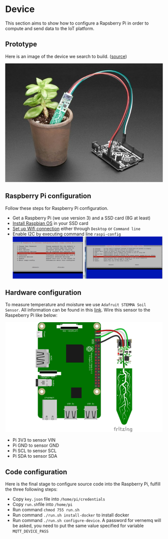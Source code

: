 # Device

This section aims to show how to configure a Rapsberry Pi in order to compute and send data to the IoT platform.

## Prototype

Here is an image of the device we search to build. ([source](https://learn.adafruit.com/adafruit-stemma-soil-sensor-i2c-capacitive-moisture-sensor/python-circuitpython-test))

![Device](../documents/device.png)

## Raspberry Pi configuration

Follow these steps for Raspberry Pi configuration.

- Get a Raspberry Pi (we use version 3) and a SSD card (8G at least)
- [Install Raspbian OS](https://www.raspberrypi.org/documentation/installation/installing-images/) in your SSD card
- [Set up Wifi connection](https://www.raspberrypi.org/documentation/configuration/wireless/) either through `Desktop` or `Command line`
- Enable I2C by executing command line `raspi-config`
  ![Enable I2C](../documents/i2c.png)

## Hardware configuration

To measure temperature and moisture we use `Adafruit STEMMA Soil Sensor`. All information can be found in this [link](https://learn.adafruit.com/adafruit-stemma-soil-sensor-i2c-capacitive-moisture-sensor/overview).
Wire this sensor to the Raspeberry Pi like below:

![Wiring](../documents/hardware-configuration.png)


- Pi 3V3 to sensor VIN
- Pi GND to sensor GND
- Pi SCL to sensor SCL
- Pi SDA to sensor SDA

## Code configuration

Here is the final stage to configure source code into the Raspberry Pi, fulfill the three following steps:

- Copy `key.json` file into `/home/pi/credentials`
- Copy `run.sh`file into `/home/pi`
- Run command `chmod 755 run.sh`
- Run command `./run.sh install-docker` to install docker
- Run command `./run.sh configure-device`. A password for vernemq will be asked, you need to put the same value specified for variable `MQTT_DEVICE_PASS`
